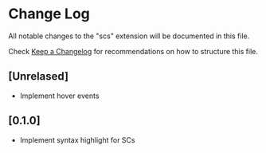 # Change Log
All notable changes to the "scs" extension will be documented in this file.

Check [Keep a Changelog](http://keepachangelog.com/) for recommendations on how to structure this file.

## [Unrelased]
- Implement hover events

## [0.1.0]
- Implement syntax highlight for SCs
